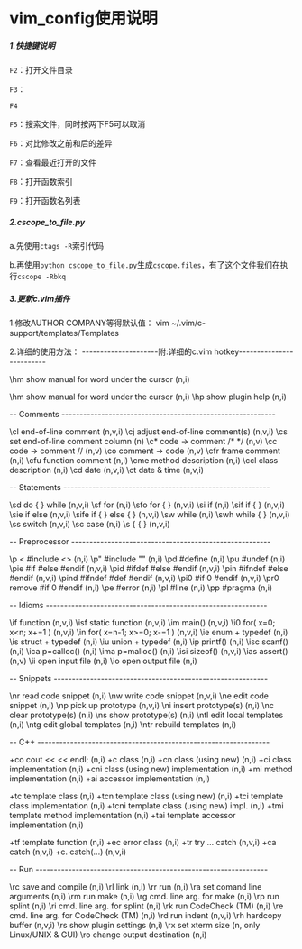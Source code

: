 # vim_config使用说明

##### 1.快捷键说明

`F2`：打开文件目录

`F3`：

`F4`

`F5`：搜索文件，同时按两下F5可以取消

`F6`：对比修改之前和后的差异

`F7`：查看最近打开的文件

`F8`：打开函数索引

`F9`：打开函数名列表

##### 2.cscope_to_file.py

a.先使用`ctags -R`索引代码

b.再使用`python cscope_to_file.py`生成`cscope.files`，有了这个文件我们在执行`cscope -Rbkq`

##### 3.更新c.vim插件

1.修改AUTHOR COMPANY等得默认值：
vim ~/.vim/c-support/templates/Templates

2.详细的使用方法：
---------------------附:详细的c.vim hotkey-------------------------

  \hm       show manual for word under the cursor (n,i)

 \hm       show manual for word under the cursor (n,i)
  \hp       show plugin help                      (n,i)

  -- Comments -----------------------------------------------------------

  \cl       end-of-line comment                 (n,v,i)
  \cj       adjust end-of-line comment(s)       (n,v,i)
  \cs       set end-of-line comment column      (n)
  \c*       code -> comment /* */               (n,v)
  \cc       code -> comment //                  (n,v)
  \co       comment -> code                     (n,v)
  \cfr      frame comment                       (n,i)
  \cfu      function comment                    (n,i)
  \cme      method description                  (n,i)
  \ccl      class description                   (n,i)
  \cd       date                                (n,v,i)
  \ct       date \& time                        (n,v,i)

  -- Statements ---------------------------------------------------------

  \sd       do 
{ }
 while                        (n,v,i)
  \sf       for                                 (n,i)
  \sfo      for 
{ }
                             (n,v,i)
  \si       if                                  (n,i)
  \sif      if 
{ }
                              (n,v,i)
  \sie      if else                             (n,v,i)
  \sife     if 
{ }
 else 
{ }
                     (n,v,i)
  \sw       while                               (n,i)
  \swh      while 
{ }
                           (n,v,i)
  \ss       switch                              (n,v,i)
  \sc       case                                (n,i)
  \s
{       { }
                                 (n,v,i)

  -- Preprocessor -------------------------------------------------------

  \p
<       #include <>
                         (n,i)
  \p"       #include ""                         (n,i)
  \pd       #define                             (n,i)
  \pu       #undef                              (n,i)
  \pie      #if  #else #endif                   (n,v,i)
  \pid      #ifdef #else #endif                 (n,v,i)
  \pin      #ifndef #else #endif                (n,v,i)
  \pind     #ifndef #def #endif                 (n,v,i)
  \pi0      #if 0 #endif                        (n,v,i)
  \pr0      remove #if 0 #endif                 (n,i)
  \pe       #error                              (n,i)
  \pl       #line                               (n,i)
  \pp       #pragma                             (n,i)

  -- Idioms -------------------------------------------------------------

  \if       function                            (n,v,i)
  \isf      static function                     (n,v,i)
  \im       main()                              (n,v,i)
  \i0       for( x=0; x<n; x+=1 )               (n,v,i)
  \in       for( x=n-1; x>=0; x-=1 )            (n,v,i)
  \ie       enum   + typedef                    (n,i)
  \is       struct + typedef                    (n,i)
  \iu       union  + typedef                    (n,i)
  \ip       printf()                            (n,i)
  \isc      scanf()                             (n,i)
  \ica      p=calloc()                          (n,i)
  \ima      p=malloc()                          (n,i)
  \isi      sizeof()                            (n,v,i)
  \ias      assert()                            (n,v)
  \ii       open input file                     (n,i)
  \io       open output file                    (n,i)

  -- Snippets -----------------------------------------------------------

  \nr       read code snippet                   (n,i)
  \nw       write code snippet                  (n,v,i)
  \ne       edit code snippet                   (n,i)
  \np       pick up prototype                   (n,v,i)
  \ni       insert prototype(s)                 (n,i)
  \nc       clear  prototype(s)                 (n,i)
  \ns       show   prototype(s)                 (n,i)
  \ntl      edit local templates                (n,i)
  \ntg      edit global templates               (n,i)
  \ntr      rebuild templates                   (n,i)

  -- C++ ----------------------------------------------------------------

  \+co      cout  <<  << endl;                  (n,i)
  \+c       class                               (n,i)
  \+cn      class (using new)                   (n,i)
  \+ci      class implementation                (n,i)
  \+cni     class (using new) implementation    (n,i)
  \+mi      method implementation               (n,i)
  \+ai      accessor implementation             (n,i)

  \+tc      template class                      (n,i)
  \+tcn     template class (using new)          (n,i)
  \+tci     template class implementation       (n,i)
  \+tcni    template class (using new) impl.    (n,i)
  \+tmi     template method implementation      (n,i)
  \+tai     template accessor implementation    (n,i)

  \+tf      template function                   (n,i)
  \+ec      error class                         (n,i)
  \+tr      try ... catch                       (n,v,i)
  \+ca      catch                               (n,v,i)
  \+c.      catch(...)                          (n,v,i)

  -- Run ----------------------------------------------------------------

  \rc       save and compile                    (n,i)
  \rl       link                                (n,i)
  \rr       run                                 (n,i)
  \ra       set comand line arguments           (n,i)
  \rm       run make                            (n,i)
  \rg       cmd. line arg. for make             (n,i)
  \rp       run splint                          (n,i)
  \ri       cmd. line arg. for splint           (n,i)
  \rk       run CodeCheck (TM)                  (n,i)
  \re       cmd. line arg. for CodeCheck (TM)   (n,i)
  \rd       run indent                          (n,v,i)
  \rh       hardcopy buffer                     (n,v,i)
  \rs       show plugin settings                (n,i)
  \rx       set xterm size                      (n, only Linux/UNIX & GUI)
  \ro       change output destination           (n,i)
